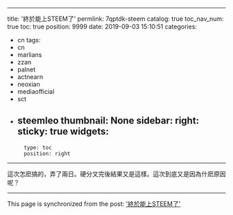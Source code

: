 
---
title: '終於能上STEEM了'
permlink: 7qptdk-steem
catalog: true
toc_nav_num: true
toc: true
position: 9999
date: 2019-09-03 15:10:51
categories:
- cn
tags:
- cn
- marlians
- zzan
- palnet
- actnearn
- neoxian
- mediaofficial
- sct
- steemleo
thumbnail: None
sidebar:
    right:
        sticky: true
widgets:
    -
        type: toc
        position: right
---


這次怎麽搞的，弄了兩日。硬分叉完後結果又是這樣。這次到底又是因為什麽原因呢？

- - -

This page is synchronized from the post: ['終於能上STEEM了'](https://steemit.com/@htliao/7qptdk-steem)
